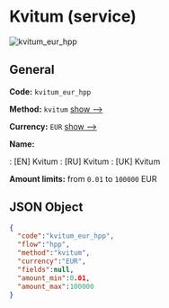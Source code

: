 
# Kvitum (service) 
![kvitum_eur_hpp](https://static.openfintech.io/payment_methods/kvitum_eur_hpp/logo.svg?w=400&c=v0.59.26#w200)  

## General 
 
**Code:** `kvitum_eur_hpp` 
 
**Method:** `kvitum` 
 [show -->](/payment-methods/kvitum/) 
 
**Currency:** `EUR` [show -->](/currencies/EUR/) 
 
**Name:** 
 
:	[EN] Kvitum 
:	[RU] Kvitum 
:	[UK] Kvitum 
 
**Amount limits:** from `0.01` to `100000` EUR 

## JSON Object 

```json
{
  "code":"kvitum_eur_hpp",
  "flow":"hpp",
  "method":"kvitum",
  "currency":"EUR",
  "fields":null,
  "amount_min":0.01,
  "amount_max":100000
}
```  
